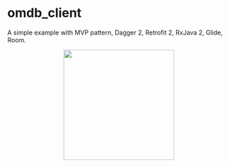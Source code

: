 # omdb_client
A simple example with MVP pattern, Dagger 2, Retrofit 2, RxJava 2, Glide, Room.
<p align="center">
  <img src="https://raw.githubusercontent.com/AndyPunch/omdb_client/blob/master/app/screenshots/1.png" width="250">
</p>
